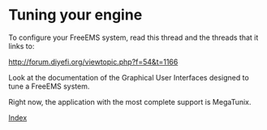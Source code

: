 # Tuning your engine

To configure your FreeEMS system, read this thread and the threads that it links to:

http://forum.diyefi.org/viewtopic.php?f=54&t=1166

Look at the documentation of the Graphical User Interfaces designed to tune a FreeEMS system.

Right now, the application with the most complete support is MegaTunix.

[Index](#index)
